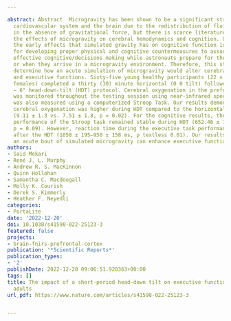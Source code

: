 ---
abstract: Abstract  Microgravity has been shown to be a significant stressor on the
  cardiovascular system and the brain due to the redistribution of fluids that occurs
  in the absence of gravitational force, but there is scarce literature surrounding
  the effects of microgravity on cerebral hemodynamics and cognition. Understanding
  the early effects that simulated gravity has on cognitive function is essential
  for developing proper physical and cognitive countermeasures to assure safe and
  effective cognitive/decisions making while astronauts prepare for the initial launch
  or when they arrive in a microgravity environment. Therefore, this study aims to
  determine how an acute simulation of microgravity would alter cerebral oxygenation
  and executive functions. Sixty-five young healthy participants (22 ± 6 years, 21
  females) completed a thirty (30) minute horizontal (0 0 tilt) followed by a 90-min
  − 6° head-down-tilt (HDT) protocol. Cerebral oxygenation in the prefrontal cortex
  was monitored throughout the testing session using near-infrared spectroscopy. Cognition
  was also measured using a computerized Stroop Task. Our results demonstrate that
  cerebral oxygenation was higher during HDT compared to the horizontal supine position
  (9.11 ± 1.3 vs. 7.51 ± 1.8, p = 0.02). For the cognitive results, the non-executive
  performance of the Stroop task remained stable during HDT (652.46 ± 19.3 vs. 632.49 ± 14.5,
  p = 0.09). However, reaction time during the executive task performance was improved
  after the HDT (1058 ± 195–950 ± 158 ms, p textless 0.01). Our results suggest that
  an acute bout of simulated microgravity can enhance executive functioning.
authors:
- Said Mekari
- René J. L. Murphy
- Andrew R. S. MacKinnon
- Quinn Hollohan
- Samantha C. Macdougall
- Molly K. Courish
- Derek S. Kimmerly
- Heather F. Neyedli
categories:
- PortaLite
date: '2022-12-20'
doi: 10.1038/s41598-022-25123-3
featured: false
projects:
- brain-fnirs-prefrontal-cortex
publication: '*Scientific Reports*'
publication_types:
- '2'
publishDate: 2022-12-20 09:06:51.920363+00:00
tags: []
title: The impact of a short-period head-down tilt on executive function in younger
  adults
url_pdf: https://www.nature.com/articles/s41598-022-25123-3

---
